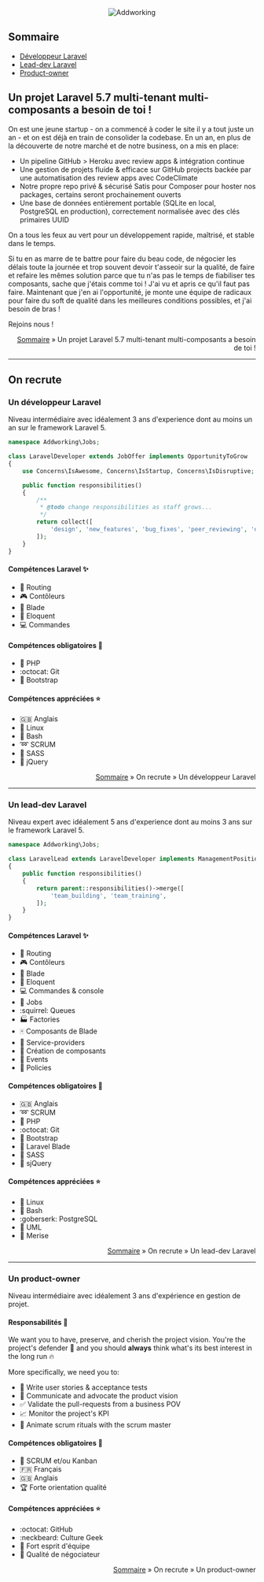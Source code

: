 <center><img src="http://www.addworking.com/sites/default/files/logo_addworking_2_1.png" alt="Addworking"></center>

## Sommaire

+ [Développeur Laravel](#un-développeur-laravel)
+ [Lead-dev Laravel](#un-lead-dev-laravel)
+ [Product-owner](#un-product-owner)

## Un projet Laravel 5.7 multi-tenant multi-composants a besoin de toi !

On est une jeune startup - on a commencé à coder le site il y a tout juste un an - et on est déjà en train de consolider la codebase. En un an, en plus de la découverte de notre marché et de notre business, on a mis en place:

+ Un pipeline GitHub > Heroku avec review apps & intégration continue
+ Une gestion de projets fluide & efficace sur GitHub projects backée par une automatisation des review apps avec CodeClimate
+ Notre propre repo privé & sécurisé Satis pour Composer pour hoster nos packages, certains seront prochainement ouverts
+ Une base de données entièrement portable (SQLite en local, PostgreSQL en production), correctement normalisée avec des clés primaires UUID

On a tous les feux au vert pour un développement rapide, maîtrisé, et stable dans le temps.

Si tu en as marre de te battre pour faire du beau code, de négocier les délais toute la journée et trop souvent devoir t'asseoir sur la qualité, de faire et refaire les mêmes solution parce que tu n'as pas le temps de fiabiliser tes composants, sache que j'étais comme toi ! J'ai vu et apris ce qu'il faut pas faire. Maintenant que j'en ai l'opportunité, je monte une équipe de radicaux pour faire du soft de qualité dans les meilleures conditions possibles, et j'ai besoin de bras !

Rejoins nous !

<p align="right"><a href="#sommaire">Sommaire</a> &#187; Un projet Laravel 5.7 multi-tenant multi-composants a besoin de toi !</p>

---

## On recrute

### Un développeur Laravel

Niveau intermédiaire avec idéalement 3 ans d'experience dont au moins un an sur le framework Laravel 5.

```PHP
namespace Addworking\Jobs;

class LaravelDeveloper extends JobOffer implements OpportunityToGrow
{
    use Concerns\IsAwesome, Concerns\IsStartup, Concerns\IsDisruptive;

    public function responsibilities()
    {
        /**
         * @todo change responsibilities as staff grows...
         */
        return collect([
            'design', 'new_features', 'bug_fixes', 'peer_reviewing', 'deployment',
        ]);
    }
}
```

#### Compétences Laravel :sparkles:

+ :bus: Routing
+ :video_game: Contôleurs
+ :hocho: Blade
+ :speech_balloon: Eloquent
+ :computer: Commandes

#### Compétences obligatoires :star2:

+ :elephant: PHP
+ :octocat: Git
+ :beer: Bootstrap

#### Compétences appréciées :star:

+ :gb: Anglais
+ :penguin: Linux
+ :snake: Bash
+ :loop: SCRUM
+ :balloon: SASS
+ :triangular_ruler: jQuery

<p align="right"><a href="#sommaire">Sommaire</a> &#187; On recrute &#187; Un développeur Laravel</p>

---

### Un lead-dev Laravel

Niveau expert avec idéalement 5 ans d'experience dont au moins 3 ans sur le framework Laravel 5.


```PHP
namespace Addworking\Jobs;

class LaravelLead extends LaravelDeveloper implements ManagementPosition
{
    public function responsibilities()
    {
        return parent::responsibilities()->merge([
            'team_building', 'team_training',
        ]);
    }
}
```

#### Compétences Laravel :sparkles:

+ :bus: Routing
+ :video_game: Contôleurs
+ :hocho: Blade
+ :speech_balloon: Eloquent
+ :computer: Commandes & console
+ :construction_worker: Jobs
+ :squirrel: Queues
+ :factory: Factories
+ :mahjong: Composants de Blade
+ :necktie: Service-providers
+ :crown: Création de composants
+ :birthday: Events
+ :cop: Policies

#### Compétences obligatoires :star2:

+ :gb: Anglais
+ :loop: SCRUM
+ :elephant: PHP
+ :octocat: Git
+ :beer: Bootstrap
+ :hocho: Laravel Blade
+ :ocean: SASS
+ :triangular_ruler: sjQuery

#### Compétences appréciées :star:

+ :penguin: Linux
+ :snake: Bash
+ :goberserk: PostgreSQL
+ :racehorse: UML
+ :hamster: Merise

<p align="right"><a href="#sommaire">Sommaire</a> &#187; On recrute &#187; Un lead-dev Laravel</p>

---

### Un product-owner

Niveau intermédiaire avec idéalement 3 ans d'expérience en gestion de projet.

#### Responsabilités :muscle:

We want you to have, preserve, and cherish the project vision. You're the project's defender :triumph: and you should **always** think what's its best interest in the long run :fire:

More specifically, we need you to:

+ :memo: Write user stories & acceptance tests
+ :speech_balloon: Communicate and advocate the product vision
+ :white_check_mark: Validate the pull-requests from a business POV
+ :chart_with_upwards_trend: Monitor the project's KPI
+ :dart: Animate scrum rituals with the scrum master

#### Compétences obligatoires :star2:

+ :dolphin: SCRUM et/ou Kanban
+ :fr: Français
+ :gb: Anglais
+ :trophy: Forte orientation qualité

#### Compétences appréciées :star:

+ :octocat: GitHub
+ :neckbeard: Culture Geek
+ :rugby_football: Fort esprit d'équipe
+ :gift: Qualité de négociateur

<p align="right"><a href="#sommaire">Sommaire</a> &#187; On recrute &#187; Un product-owner</p>
